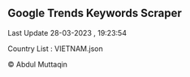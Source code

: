 

## Google Trends Keywords Scraper 
 
Last Update 28-03-2023 , 19:23:54

Country List :
VIETNAM.json



© Abdul Muttaqin 
